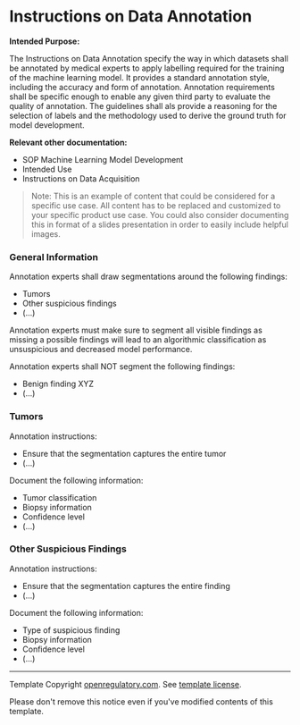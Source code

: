 # Instructions on Data Annotation

**Intended Purpose:**

The Instructions on Data Annotation specify the way in which datasets shall be annotated by medical experts to
apply labelling required for the training of the machine learning model. It provides a standard annotation
style, including the accuracy and form of annotation. Annotation requirements shall be specific enough to
enable any given third party to evaluate the quality of annotation. The guidelines shall als provide a
reasoning for the selection of labels and the methodology used to derive the ground truth for model
development.

**Relevant other documentation:**

* SOP Machine Learning Model Development
* Intended Use
* Instructions on Data Acquisition

> Note: This is an example of content that could be considered for a specific use case. All content has to be
> replaced and customized to your specific product use case. You could also consider documenting this in
> format of a slides presentation in order to easily include helpful images.

### General Information

Annotation experts shall draw segmentations around the following findings:

* Tumors
* Other suspicious findings
* (...)

Annotation experts must make sure to segment all visible findings as missing a possible findings will lead to
an algorithmic classification as unsuspicious and decreased model performance.

Annotation experts shall NOT segment the following findings:

* Benign finding XYZ
* (...)

### Tumors

Annotation instructions:

* Ensure that the segmentation captures the entire tumor
* (...)

Document the following information:

* Tumor classification
* Biopsy information
* Confidence level
* (...)

### Other Suspicious Findings

Annotation instructions:

* Ensure that the segmentation captures the entire finding
* (...)

Document the following information:

* Type of suspicious finding
* Biopsy information
* Confidence level
* (...)

---

Template Copyright [openregulatory.com](https://openregulatory.com). See [template
license](https://openregulatory.com/template-license).

Please don't remove this notice even if you've modified contents of this template.
